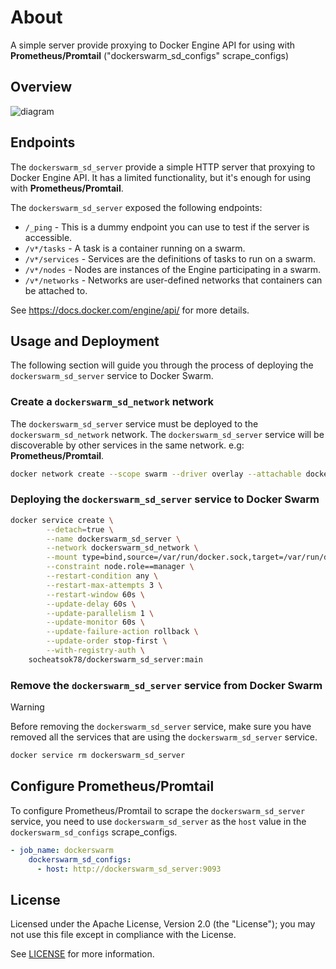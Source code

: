 # About
A simple server provide proxying to Docker Engine API for using with **Prometheus/Promtail** ("dockerswarm_sd_configs" scrape_configs)

## Overview
![diagram](https://github.com/socheatsok78/dockerswarm_sd_server/assets/4363857/39958a43-b9b0-4c01-ab11-c755917e3d54)

## Endpoints

The `dockerswarm_sd_server` provide a simple HTTP server that proxying to Docker Engine API. It has a limited functionality, but it's enough for using with **Prometheus/Promtail**.

The `dockerswarm_sd_server` exposed the following endpoints:

- `/_ping` - This is a dummy endpoint you can use to test if the server is accessible.
- `/v*/tasks` - A task is a container running on a swarm.
- `/v*/services` - Services are the definitions of tasks to run on a swarm.
- `/v*/nodes` - Nodes are instances of the Engine participating in a swarm.
- `/v*/networks` - Networks are user-defined networks that containers can be attached to.

See https://docs.docker.com/engine/api/ for more details.

## Usage and Deployment

The following section will guide you through the process of deploying the `dockerswarm_sd_server` service to Docker Swarm.

### Create a `dockerswarm_sd_network` network

The `dockerswarm_sd_server` service must be deployed to the `dockerswarm_sd_network` network. The `dockerswarm_sd_server` service will be discoverable by other services in the same network. e.g: **Prometheus/Promtail**.

```bash
docker network create --scope swarm --driver overlay --attachable dockerswarm_sd_network
```

### Deploying the `dockerswarm_sd_server` service to Docker Swarm

```bash
docker service create \
        --detach=true \
        --name dockerswarm_sd_server \
        --network dockerswarm_sd_network \
        --mount type=bind,source=/var/run/docker.sock,target=/var/run/docker.sock,readonly=true \
        --constraint node.role==manager \
        --restart-condition any \
        --restart-max-attempts 3 \
        --restart-window 60s \
        --update-delay 60s \
        --update-parallelism 1 \
        --update-monitor 60s \
        --update-failure-action rollback \
        --update-order stop-first \
        --with-registry-auth \
    socheatsok78/dockerswarm_sd_server:main
```

### Remove the `dockerswarm_sd_server` service from Docker Swarm

> [!WARNING]
> Before removing the `dockerswarm_sd_server` service, make sure you have removed all the services that are using the `dockerswarm_sd_server` service.

```bash
docker service rm dockerswarm_sd_server
```

## Configure Prometheus/Promtail

To configure Prometheus/Promtail to scrape the `dockerswarm_sd_server` service, you need to use `dockerswarm_sd_server` as the `host` value in the `dockerswarm_sd_configs` scrape_configs.

```yaml
- job_name: dockerswarm
    dockerswarm_sd_configs:
      - host: http://dockerswarm_sd_server:9093
```

## License

Licensed under the Apache License, Version 2.0 (the "License"); you may not use this file except in compliance with the License.

See [LICENSE](LICENSE) for more information.
